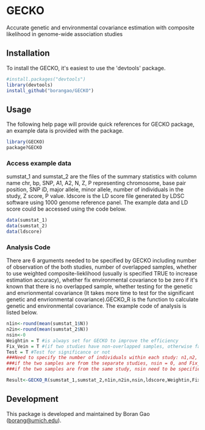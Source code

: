 
<!-- README.md is generated from README.Rmd. Please edit that file -->
GECKO
=====

Accurate genetic and environmental covariance estimation with composite likelihood in genome-wide association studies

Installation
------------

To install the GECKO, it's easiest to use the 'devtools' package.

``` r
#install.packages("devtools")
library(devtools)
install_github("borangao/GECKO")
```

Usage
-----

The following help page will provide quick references for GECKO package, an example data is provided with the package.

``` r
library(GECKO)
package?GECKO
```

### Access example data

sumstat\_1 and sumstat\_2 are the files of the summary statistics with column name chr, bp, SNP, A1, A2, N, Z, P representing chromosome, base pair position, SNP iD, major allele, minor allele, number of individuals in the study, Z score, P value. ldscore is the LD score file generated by LDSC software using 1000 genome reference panel. The example data and LD score could be accessed using the code below.

``` r
data(sumstat_1)
data(sumstat_2)
data(ldscore)
```

### Analysis Code

There are 6 arguments needed to be specified by GECKO including number of observation of the both studies, number of overlapped samples, whether to use weighted composite-lieklihood (usually is specified TRUE to increase estimation accuracy), whether fix environmental covariance to be zero if it's known that there is no overlapped sample, whether testing for the genetic and envrionmental covariance (It takes more time to test for the significant genetic and envrionmental covariance).GECKO\_R is the function to calculate genetic and environmental covariance. The example code of analysis is listed below.

``` r
n1in<-round(mean(sumstat_1$N))
n2in<-round(mean(sumstat_2$N))
nsin<-0
Weightin = T #is always set for GECKO to improve the efficiency
Fix_Vein = T #(if two studies have non-overlapped samples, otherwise false)
Test = T #Test for significance or not
###Need to specify the number of individuals within each study: n1,n2, and number of the overlapping individuals in the two studies:nsin
###if the two samples are from the separate studies, nsin = 0, and Fix_Vein = 1
###if the two samples are from the same study, nsin need to be specified

Result<-GECKO_R(sumstat_1,sumstat_2,n1in,n2in,nsin,ldscore,Weightin,Fix_Vein,Test)
```

Development
-----------

This package is developed and maintained by Boran Gao (<borang@umich.edu>).
